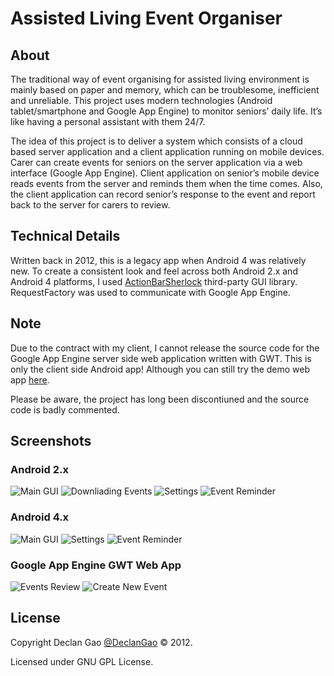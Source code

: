 # Assisted Living Event Organiser

## About
The traditional way of event organising for assisted living environment is mainly based on paper and memory, which can be troublesome, inefficient and unreliable. This project uses modern technologies (Android tablet/smartphone and Google App Engine) to monitor seniors’ daily life. It’s like having a personal assistant with them 24/7.

The idea of this project is to deliver a system which consists of a cloud based server application and a client application running on mobile devices. Carer can create events for seniors on the server application via a web interface (Google App Engine). Client application on senior’s mobile device reads events from the server and reminds them when the time comes. Also, the client application can record senior’s response to the event and report back to the server for carers to review. 

## Technical Details
Written back in 2012, this is a legacy app when Android 4 was relatively new. To create a consistent look and feel across both Android 2.x and Android 4 platforms, I used [ActionBarSherlock](http://actionbarsherlock.com/) third-party GUI library. RequestFactory was used to communicate with Google App Engine.

## Note
Due to the contract with my client, I cannot release the source code for the Google App Engine server side web application written with GWT. This is only the client side Android app! Although you can still try the demo web app [here](http://aleowintec.appspot.com/). 

Please be aware, the project has long been discontiuned and the source code is badly commented.

## Screenshots

### Android 2.x
![Main GUI](http://i.imgur.com/WyW4Avo.png)
![Downliading Events](http://i.imgur.com/qihhMGJ.png)
![Settings](http://i.imgur.com/1xbBUZK.png)
![Event Reminder](http://i.imgur.com/eSPoOyr.png)

### Android 4.x
![Main GUI](http://i.imgur.com/qWz8GYq.png)
![Settings](http://i.imgur.com/0Ycb42R.png)
![Event Reminder](http://i.imgur.com/MhjeiaG.png)

### Google App Engine GWT Web App
![Events Review](http://i.imgur.com/sIrgE9j.jpg)
![Create New Event](http://i.imgur.com/kRM684W.jpg)

## License
Copyright Declan Gao [@DeclanGao](http://twitter.com/DeclanGao/) © 2012.

Licensed under GNU GPL License.